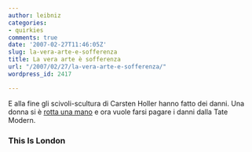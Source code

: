 ```yaml
---
author: leibniz
categories:
- quirkies
comments: true
date: '2007-02-27T11:46:05Z'
slug: la-vera-arte-e-sofferenza
title: La vera arte è sofferenza
url: "/2007/02/27/la-vera-arte-e-sofferenza/"
wordpress_id: 2417

---
```

E alla fine gli scivoli-scultura di Carsten Holler hanno fatto dei danni. Una donna si è [rotta una mano](http://www.thisislondon.co.uk/arts/article-23386905-details/Woman+sues+Tate+Modern+over+slide+injury/article.do) e ora vuole farsi pagare i danni dalla Tate Modern.


### This Is London
